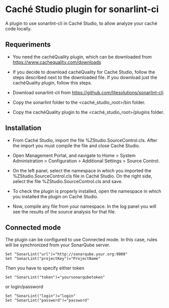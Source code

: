 # Caché Studio plugin for sonarlint-ci

A plugin to use sonarlint-cli in Caché Studio, to allow analyze your caché code locally.


## Requeriments
- You need the cachéQuality plugin, which can be downloaded from 
https://www.cachequality.com/downloads

- If you decide to download cachéQuality for Caché Studio, follow the steps 
described next to the downloaded file. If you download just the cachéQuality plugin,
follow this steps.

- Download sonarlint-cli from https://github.com/litesolutions/sonarlint-cli

- Copy the sonarlint folder to the <caché_studio_root>/bin folder.

- Copy the cachéQuality plugin to the <caché_studio_root>/plugins folder.


## Installation
- From Caché Studio, import the file %ZStudio.SourceControl.cls. After the import 
you must compile the file and close Caché Studio.

- Open Management Portal, and navigate to 
  Home > System Administration > Configuration > Additional Settings > Source Control.
  
- On the left panel, select the namespace in which you imported the 
%ZStudio.SourceControl.cls file in Caché Studio. On the right side, select the 
file %ZStudio.SourceControl.cls and save.

- To check the plugin is properly installed, open the namespace in which you installed 
the plugin on Caché Studio.

- Now, compile any file from your namespace. In the log panel you will see the results 
of the source analysis for that file.

## Connected mode
The plugin can be configured to use Connected mode. In this case, rules will be synchronized from your SonarQube server.
```
Set ^SonarLint("url")="http://sonarqube.your.org:9000"
Set ^SonarLint("projectKey")="ProjectName"
```
Then you have to specify either token
```
Set ^SonarLint("token")="yoursonarqubetoken"
```
 or login/password
```
Set ^SonarLint("login")="login"
Set ^SonarLint("password")="password"
```